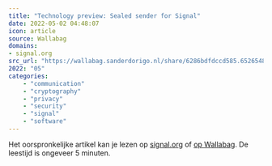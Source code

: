 ```yaml
---
title: "Technology preview: Sealed sender for Signal"
date: 2022-05-02 04:48:07
icon: article
source: Wallabag
domains:
- signal.org
src_url: "https://wallabag.sanderdorigo.nl/share/6286bdfdccd585.65265488"
2022: "05"
categories:
    - "communication"
    - "cryptography"
    - "privacy"
    - "security"
    - "signal"
    - "software"
---
```

Het oorspronkelijke artikel kan je lezen op [signal.org](https://signal.org/blog/sealed-sender/) of [op Wallabag](https://wallabag.sanderdorigo.nl/share/6286bdfdccd585.65265488). De leestijd is ongeveer 5 minuten.